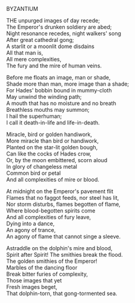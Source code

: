 BYZANTIUM  
  
THE unpurged images of day recede;  
The Emperor's drunken soldiery are abed;  
Night resonance recedes, night walkers' song  
After great cathedral gong;  
A starlit or a moonlit dome disdains  
All that man is,  
All mere complexities,  
The fury and the mire of human veins.  
  
Before me floats an image, man or shade,  
Shade more than man, more image than a shade;  
For Hades' bobbin bound in mummy-cloth  
May unwind the winding path;  
A mouth that has no moisture and no breath  
Breathless mouths may summon;  
I hail the superhuman;  
I call it death-in-life and life-in-death.  
  
Miracle, bird or golden handiwork,  
More miracle than bird or handiwork,  
Planted on the star-lit golden bough,  
Can like the cocks of Hades crow,  
Or, by the moon embittered, scorn aloud  
In glory of changeless metal  
Common bird or petal  
And all complexities of mire or blood.  
  
At midnight on the Emperor's pavement flit  
Flames that no faggot feeds, nor steel has lit,  
Nor storm disturbs, flames begotten of flame,  
Where blood-begotten spirits come  
And all complexities of fury leave,  
Dying into a dance,  
An agony of trance,  
An agony of flame that cannot singe a sleeve.  
  
Astraddle on the dolphin's mire and blood,  
Spirit after Spirit! The smithies break the flood.  
The golden smithies of the Emperor!  
Marbles of the dancing floor  
Break bitter furies of complexity,  
Those images that yet  
Fresh images beget,  
That dolphin-torn, that gong-tormented sea.  
